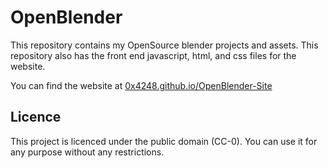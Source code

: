 # OpenBlender

This repository contains my OpenSource blender projects and assets. This repository also has the front end javascript, html, and css files for the website.

You can find the website at [0x4248.github.io/OpenBlender-Site](https://0x4248.github.io/OpenBlender-Site/)

## Licence

This project is licenced under the public domain (CC-0). You can use it for any purpose without any restrictions.
